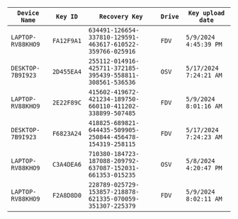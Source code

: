 
| `Device Name`     | `Key ID`   | `Recovery Key`                                            | `Drive` | `Key upload date`      |
| ----------------- | ---------- | --------------------------------------------------------- | ------- | ---------------------- |
| `LAPTOP-RV88KHO9` | `FA12F9A1` | `634491-126654-337810-129591-463617-610522-359766-025916` | `FDV`   | `5/9/2024 4:45:39 PM`  |
| `DESKTOP-7B9I923` | `2D455EA4` | `255112-014916-425711-372185-395439-558811-308561-536536` | `OSV`   | `5/17/2024 7:24:21 AM` |
| `LAPTOP-RV88KHO9` | `2E22F89C` | `415602-419672-421234-189750-660110-411202-338899-507485` | `FDV`   | `5/9/2024 8:01:16 AM`  |
| `DESKTOP-7B9I923` | `F6823A24` | `418825-689821-644435-509905-250844-456478-154319-258115` | `FDV`   | `5/17/2024 7:24:23 AM` |
| `LAPTOP-RV88KHO9` | `C3A4DEA6` | `710380-184723-187088-209792-637087-152031-661353-015235` | `OSV`   | `5/8/2024 4:20:47 PM`  |
| `LAPTOP-RV88KHO9` | `F2A8D8D0` | `228789-025729-153857-218878-621335-070059-351307-225379` | `FDV`   | `5/9/2024 8:02:11 AM`  |
